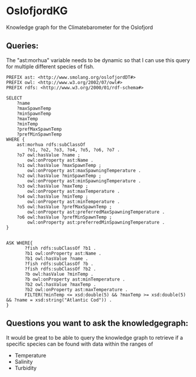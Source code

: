 # OslofjordKG
Knowledge graph for the Climatebarometer for the Oslofjord


## Queries:

The "ast:morhua" variable needs to be dynamic so that I can use this query for multiple different species of fish.

```
PREFIX ast: <http://www.smolang.org/oslofjordDT#>
PREFIX owl: <http://www.w3.org/2002/07/owl#>
PREFIX rdfs: <http://www.w3.org/2000/01/rdf-schema#>

SELECT
    ?name
    ?maxSpawnTemp
    ?minSpawnTemp
    ?maxTemp
    ?minTemp
    ?prefMaxSpawnTemp
    ?prefMinSpawnTemp
WHERE {
    ast:morhua rdfs:subClassOf
        ?o1, ?o2, ?o3, ?o4, ?o5, ?o6, ?o7 .
    ?o7 owl:hasValue ?name ;
        owl:onProperty ast:Name .
    ?o1 owl:hasValue ?maxSpawnTemp ;
        owl:onProperty ast:maxSpawningTemperature .
    ?o2 owl:hasValue ?minSpawnTemp ;
        owl:onProperty ast:minSpawningTemperature .
    ?o3 owl:hasValue ?maxTemp ;
        owl:onProperty ast:maxTemperature .
    ?o4 owl:hasValue ?minTemp ;
        owl:onProperty ast:minTemperature .
    ?o5 owl:hasValue ?prefMaxSpawnTemp ;
        owl:onProperty ast:preferredMaxSpawningTemperature .
    ?o6 owl:hasValue ?prefMinSpawnTemp ;
        owl:onProperty ast:preferredMinSpawningTemperature .
}
```


```

ASK WHERE{
       ?fish rdfs:subClassOf ?b1 .
       ?b1 owl:onProperty ast:Name .
       ?b1 owl:hasValue ?name .
       ?fish rdfs:subClassOf ?b .
       ?fish rdfs:subClassOf ?b2 .
       ?b owl:hasValue ?minTemp .
       ?b owl:onProperty ast:minTemperature .
       ?b2 owl:hasValue ?maxTemp .
       ?b2 owl:onProperty ast:maxTemperature .
       FILTER(?minTemp <= xsd:double(5) && ?maxTemp >= xsd:double(5) && ?name = xsd:string("Atlantic Cod")) .
}

```

## Questions you want to ask the knowledgegraph: 

It would be great to be able to query the knowledge graph to retrieve if a specific species can be found with data within the ranges of

- Temperature
- Salinity
- Turbidity

